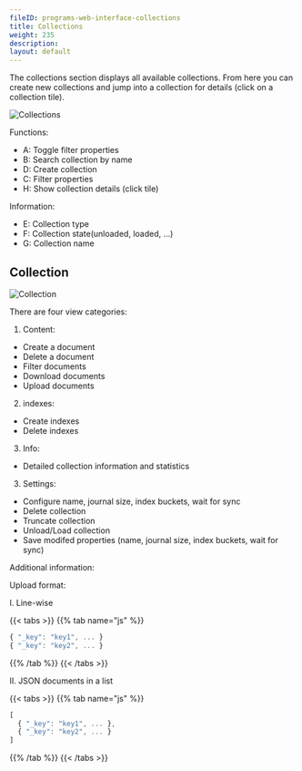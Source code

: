 ```yaml
---
fileID: programs-web-interface-collections
title: Collections
weight: 235
description: 
layout: default
---
```

The collections section displays all available collections. From here you can
create new collections and jump into a collection for details (click on a
collection tile).

![Collections](/images/collectionsView.png)

Functions:

 - A: Toggle filter properties
 - B: Search collection by name
 - D: Create collection
 - C: Filter properties
 - H: Show collection details (click tile)

Information:

 - E: Collection type
 - F: Collection state(unloaded, loaded, ...)
 - G: Collection name

## Collection

![Collection](/images/collectionView.png)

There are four view categories: 

1. Content:
 - Create a document
 - Delete a document
 - Filter documents
 - Download documents
 - Upload documents

2. indexes:
 - Create indexes
 - Delete indexes

3. Info:
 - Detailed collection information and statistics 

3. Settings:
 - Configure name, journal size, index buckets, wait for sync 
 - Delete collection 
 - Truncate collection 
 - Unload/Load collection 
 - Save modifed properties (name, journal size, index buckets, wait for sync) 

Additional information:

Upload format:

I. Line-wise

{{< tabs >}}
{{% tab name="js" %}}
```js
{ "_key": "key1", ... }
{ "_key": "key2", ... }
```
{{% /tab %}}
{{< /tabs >}}

II. JSON documents in a list

{{< tabs >}}
{{% tab name="js" %}}
```js
[
  { "_key": "key1", ... },
  { "_key": "key2", ... }
]
```
{{% /tab %}}
{{< /tabs >}}

